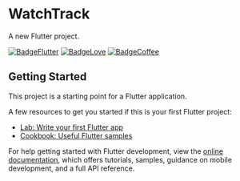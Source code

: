 # WatchTrack

A new Flutter project.

[![BadgeFlutter](https://forthebadge.com/images/badges/made-with-flutter.svg)](https://docs.flutter.dev) [![BadgeLove](https://forthebadge.com/images/badges/built-with-love.svg)]()
[![BadgeCoffee](https://forthebadge.com/images/badges/powered-by-coffee.svg)]()

## Getting Started

This project is a starting point for a Flutter application.

A few resources to get you started if this is your first Flutter project:

- [Lab: Write your first Flutter app](https://docs.flutter.dev/get-started/codelab)
- [Cookbook: Useful Flutter samples](https://docs.flutter.dev/cookbook)

For help getting started with Flutter development, view the
[online documentation](https://docs.flutter.dev/), which offers tutorials,
samples, guidance on mobile development, and a full API reference.
